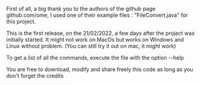 First of all, a big thank you to the authors of the github page github.com/ome, I used one of their example files : "FileConvert.java" for this project.

This is the first release, on the 21/02/2022, a few days after the project was initially started.
It might not work on MacOs but works on Windows and Linux without problem. (You can still try it out on mac, it might work)

To get a list of all the commands, execute the file with the option --help






You are free to download, modify and share freely this code as long as you don't forget the credits

